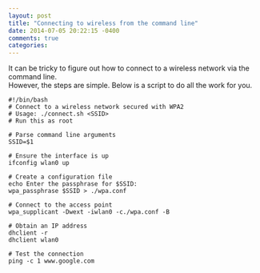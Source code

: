 ```yaml
---
layout: post
title: "Connecting to wireless from the command line"
date: 2014-07-05 20:22:15 -0400
comments: true
categories: 
---
```


It can be tricky to figure out how to connect to a wireless network via the command line.  
However, the steps are simple. Below is a script to do all the work for you.

    #!/bin/bash
    # Connect to a wireless network secured with WPA2
    # Usage: ./connect.sh <SSID>
    # Run this as root

    # Parse command line arguments
    SSID=$1

    # Ensure the interface is up
    ifconfig wlan0 up

    # Create a configuration file
    echo Enter the passphrase for $SSID:
    wpa_passphrase $SSID > ./wpa.conf

    # Connect to the access point
    wpa_supplicant -Dwext -iwlan0 -c./wpa.conf -B

    # Obtain an IP address
    dhclient -r
    dhclient wlan0

    # Test the connection
    ping -c 1 www.google.com